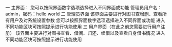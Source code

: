 一 主界面：
您可以按照界面数字选项选择进入不同界面或功能
管理员用户名：admin，密码：hello world
二 管理员界面
该界面主要进行对图书查增删、查看所有用户及对系统设置参数
您可以按照界面数字选项选择进入不同界面或功能
进入不同功能区块可按照提示进行功能使用
三 用户界面（在此之前您需要进行用户注册）
该界面主要进行对图书查看、借阅、归还、续借以及查看自身借书情况
进入不同功能区块可按照提示进行功能使用
